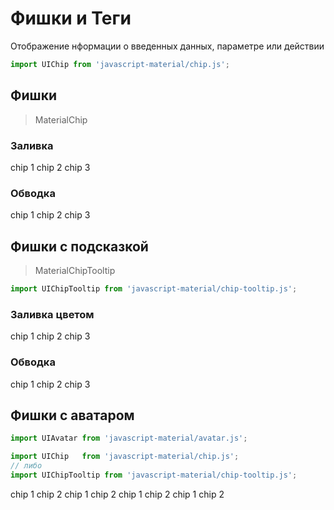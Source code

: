 # Фишки и Теги
Отображение нформации о введенных данных, параметре или действии

```javascript
import UIChip from 'javascript-material/chip.js';
```
## Фишки
> MaterialChip

### Заливка
<ui-html>
  <ui-chip>chip 1</ui-chip>
  <ui-chip action="clear">chip 2</ui-chip>
  <ui-chip action="create">chip 3</ui-chip>
</ui-html>

### Обводка
<ui-html>
  <ui-chip outline>chip 1</ui-chip>
  <ui-chip outline action="clear">chip 2</ui-chip>
  <ui-chip outline action="create">chip 3</ui-chip>
</ui-html>

## Фишки с подсказкой
> MaterialChipTooltip

```javascript
import UIChipTooltip from 'javascript-material/chip-tooltip.js';
```

### Заливка цветом
<ui-html>
  <ui-chip-tooltip content="подсказка">chip 1</ui-chip-tooltip>
  <ui-chip-tooltip action="clear" content="подсказка" action="clear">chip 2</ui-chip-tooltip>
  <ui-chip-tooltip action="create" content="подсказка" action="create">chip 3</ui-chip-tooltip>
</ui-html>

### Обводка
<ui-html>
  <ui-chip-tooltip outline content="подсказка">chip 1</ui-chip-tooltip>
  <ui-chip-tooltip outline action="clear" content="подсказка" action="clear">chip 2</ui-chip-tooltip>
  <ui-chip-tooltip outline action="create" content="подсказка" action="create">chip 3</ui-chip-tooltip>
</ui-html>

## Фишки с аватаром

```javascript
import UIAvatar from 'javascript-material/avatar.js';

import UIChip   from 'javascript-material/chip.js';
// либо
import UIChipTooltip from 'javascript-material/chip-tooltip.js';
```

<ui-html>
  <ui-chip>chip 1</ui-chip>
  <ui-chip action="clear">
    <ui-avatar src="./content/avatar/avatar-10.jpg" slot="avatar"></ui-avatar>
    chip 2
  </ui-chip>
  <ui-chip outline>
    <ui-avatar src="./content/avatar/avatar-11.jpg" slot="avatar"></ui-avatar>
    chip 1
  </ui-chip>
  <ui-chip outline action="clear">
    <ui-avatar src="./content/avatar/avatar-12.jpg" slot="avatar"></ui-avatar>
    chip 2
  </ui-chip>
</ui-html>

<ui-html>
  <ui-chip-tooltip content="подсказка">chip 1</ui-chip-tooltip>
  <ui-chip-tooltip content="подсказка" action="clear">
    <ui-avatar src="./content/avatar/avatar-14.jpg" slot="avatar"></ui-avatar>
    chip 2
  </ui-chip-tooltip>
  <ui-chip-tooltip content="подсказка" outline>
    <ui-avatar src="./content/avatar/avatar-15.jpg" slot="avatar"></ui-avatar>
    chip 1
  </ui-chip-tooltip>
  <ui-chip-tooltip content="подсказка" outline action="clear">
    <ui-avatar src="./content/avatar/avatar-16.jpg" slot="avatar"></ui-avatar>
    chip 2
  </ui-chip-tooltip>
</ui-html>
